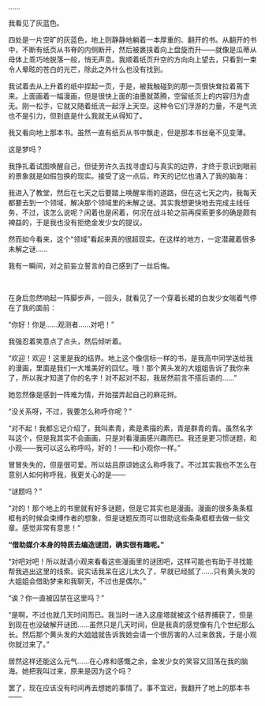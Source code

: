 ……

我看见了灰蓝色。

四处是一片空旷的灰蓝色，地上则静静地躺着一本厚重的、翻开的书。从翻开的书中，不断有纸页从书脊的内侧断开，然后被裹挟着向上盘旋而升——就像是瓜蒂从母体上乖巧地脱落一般，悄无声息。我顺着纸页升空的方向向上望去，只看到一束令人晕眩的苍白的光芒，除此之外什么也没有找到。

我试着去从上升着的纸中捏起一页，于是，被我触碰到的那一页很快耷拉着蔫下来。上面画着一幅漫画，但是很快上面的油墨就蒸腾，空留纸页上的内容归为虚无。刚一松手，它就又随着纸流一起浮上天空。这种令它们浮游的力量，不是气流也不是引力，但到底是什么我就无从得知了。

我又看向地上那本书。虽然一直有纸页从书中飘走，但是那本书丝毫不见变薄。

这是梦吗？

我挣扎着试图唤醒自己，但徒劳许久去找寻虚幻与真实的边界，才终于意识到眼前的景象就是如假包换的现实。接受了这一点后，昨天的记忆也涌入了我的脑海：

我进入了教堂，然后在七天之后要踏上唤醒芈雨的道路，但在这七天之内，我每天都要去到一个领域，解决那个领域里的未解之谜。其实我想更快地去完成主线任务，不过，该怎么说呢？闲着也是闲着，何况在战斗轮之前再探索更多的确是颇有裨益的，于是我也没有拒绝金发少女的提议。

然而如今看来，这个“领域”看起来真的很超现实。在这样的地方，一定潜藏着很多未解之谜……

我有一瞬间，对之前妄立誓言的自己感到了一丝后悔。

‌

在身后忽然响起一阵脚步声，一回头，就看见了一个穿着长裙的白发少女喘着气停在了我的面前：

“你好！你是……观测者……对吧！”

我强忍着笑意点了点头，然后倾听着。

“欢迎！欢迎！这里是我的结界。地上这个像信标一样的书，是我高中同学送给我的漫画，里面是我们一大堆美好的回忆。哦！那个黄头发的大姐姐告诉了我你来了，所以我才知道了你的名字！对不起对不起，我居然前言不搭后语的……”

她忽然像是感到一阵难为情，开始摆弄起自己的麻花辫。

“没关系呀，不过，我要怎么称呼你呢？”

“对不起！我都忘记介绍了，我叫素青，素是素描的素，青是群青的青。虽然名字叫这个，但是我其实不会画画，只是对看漫画感兴趣而已。我还是更习惯谜题，和小观——我可以这么称呼吗，好的！——和小观你一样。”

冒冒失失的，但是很可爱。所以姑且原谅她这么称呼我了。不过其实我也不怎么在意别人如何称呼我，我更关心的是——

“谜题吗？”

“对的！那个地上的书里就有好多谜题，但是它其实也是漫画。漫画的很多条条框框有的时候会束缚作者的想象，但是谜题反而可以借助这些条条框框去做一些文章。感觉非常有意思！”

**“借助媒介本身的特质去编造谜团，确实很有趣呢。”**

“对吧对吧！所以就请小观来看看这些漫画里的谜团吧，这样可能也有助于寻找能帮我逃出这里的线索。说实话我呆在这儿太久了，早就已经腻了……只有黄头发的大姐姐会借助梦来和我聊天，不过也是偶尔。”

“诶？你一直被囚禁在这里吗？”

“是啊，不过也就几天时间而已。我当时一进入这座塔就被这个结界捕获了，但是到现在也没破解开谜团……虽然只是几天时间，但是我真的感觉像有几个世纪那么长。然后那个黄头发的大姐姐就告诉我她会请一个很厉害的人过来救我，于是小观你就过来了。”

居然这样还能这么元气……在心疼和感慨之余，金发少女的笑容又回荡在我的脑海。她把我叫过来，原来是因为这个吗？

罢了，现在应该没有时间再去想她的事情了。事不宜迟，我翻开了地上的那本书——
